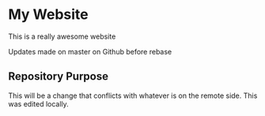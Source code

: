 # My Website

This is a really awesome website

Updates made on master on Github before rebase

## Repository Purpose

This will be a change that conflicts with whatever
is on the remote side.
This was edited locally.
